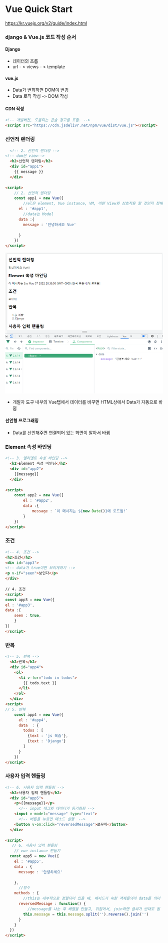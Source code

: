 # Vue Quick Start

https://kr.vuejs.org/v2/guide/index.html

### django & Vue.js 코드 작성 순서

#### Django

- 데이터의 흐름
- url - > views - > template

#### vue.js

- Data가 변화하면 DOM이 변경
- Data 로직 작성 -> DOM 작성 



#### CDN 작성

```html
<!-- 개발버전, 도움되는 콘솔 경고를 포함. -->
<script src="https://cdn.jsdelivr.net/npm/vue/dist/vue.js"></script>
```

### 선언적 렌더링

```html
  <!-- 2. 선언적 렌더링 -->
<!-- dom은 view--> 
  <h2>선언적 렌더링</h2>
  <div id="app1">
    {{ message }}
  </div>

<script>
    // 2. 선언적 렌더링
    const app1 = new Vue({
        //el은 element, Vue instance, VM, 어떤 View와 상호작용 할 것인지 정해줌 
      el : '#app1',
        //data는 Model
      data :{
        message : '안녕하세요 Vue'

      }
    })
</script>
```

![선언적렌더링](02_Vue_QuickStart.assets/선언적렌더링.PNG)

- 개발자 도구 내부의 Vue탭에서 데이터를 바꾸면 HTML상에서 Data가 자동으로 바뀜

#### 선언형 프로그래밍

- Data를 선언해주면 연결되어 있는 화면이 알아서 바뀜 

 ### Element 속성 바인딩

```html
<!-- 3. 엘리멘트 속성 바인딩 -->
  <h2>Element 속성 바인딩</h2>
  <div id="app2">
    {{message}}
  </div>

<script>
    const app2 = new Vue({
        el : '#app2',
        data :{
            message : `이 메시지는 ${new Date()}에 로드됨!`
        }
    })
</script>
```

### 조건

```html
<!-- 4. 조건 -->
<h2>조건</h2>
<div id="app3">
<!-- data가 true이면 보이게하기 -->
<p v-if="seen">보인다</p>
</div>

// 4. 조건
<script>
const app3 = new Vue({
el : '#app3',
data :{
	seen : true,
	}
})
</script>
```

### 반복

```html
<!-- 5. 반복 -->
  <h2>반복</h2>
  <div id="app4">
    <ol>
      <li v-for="todo in todos">
        {{ todo.text }}
      </li>
    </ol>
  </div>
<script>
// 5. 반복
    const app4 = new Vue({
      el : '#app4',
      data  : { 
        todos : [
          {text : 'js 복습'},
          {text : 'Django'}
        ]
      }
    })
</script>
```

### 사용자 입력 핸들링

```html
<!-- 6. 사용자 입력 핸들링 -->
  <h2>사용자 입력 핸들링</h2>
  <div id="app5">
    <p>{{message}}</p>
      <!-- input 태그와 데이터가 동기화됨 -->
    <input v-model="message" type="text">
      <!-- 버튼을 누르면 메소드 실행  -->
    <button v-on:click="reversedMessage">로꾸꺼</button>
  </div>

<script>
   // 6. 사용자 입력 핸들링
    // vue instance 만들기 
  const app5 = new Vue({
    el : '#app5',
    data : {
      message : '안녕하세요'

    },
      //함수
    methods : {
        //this는 내부적으로 정렬되어 있을 때, 메서드가 속한 객체를의미 data를 의미  
      reversedMessage : function() {
          //message를 나눈 후 배열을 만들고, 뒤집어서, join하면 글씨가 반대로 됨 
        this.message = this.message.split('').reverse().join('')
      }
    }
  })
</script>
```

